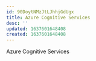 ```yaml
---
id: 90DoytNMzJtLJhhjGdUgx
title: Azure Cognitive Services
desc: ''
updated: 1637601648408
created: 1637601648408
---
```



Azure Cognitive Services
